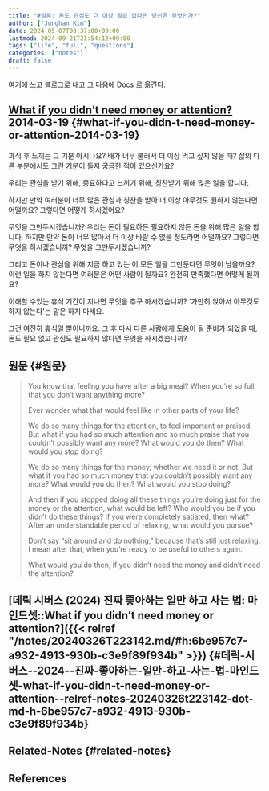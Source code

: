 ```yaml
---
title: "#질문: 돈도 관심도 더 이상 필요 없다면 당신은 무엇인가?"
author: ["Junghan Kim"]
date: 2024-05-07T08:37:00+09:00
lastmod: 2024-09-21T21:54:12+09:00
tags: ["life", "full", "questions"]
categories: ["notes"]
draft: false
---
```


<!--more-->

여기에 쓰고 블로그로 내고 그 다음에 Docs 로 옮긴다.


## [What if you didn’t need money or attention?](https://sive.rs/full) 2014-03-19 {#what-if-you-didn-t-need-money-or-attention-2014-03-19}

과식 후 느끼는 그 기분 아시나요? 배가 너무 불러서 더 이상 먹고 싶지 않을 때? 삶의 다른 부분에서도 그런 기분이 들지 궁금한 적이 있으신가요?

우리는 관심을 받기 위해, 중요하다고 느끼기 위해, 칭찬받기 위해 많은 일을 합니다.

하지만 만약 여러분이 너무 많은 관심과 칭찬을 받아 더 이상 아무것도 원하지 않는다면 어떨까요? 그렇다면 어떻게 하시겠어요?

무엇을 그만두시겠습니까? 우리는 돈이 필요하든 필요하지 않든 돈을 위해 많은 일을 합니다. 하지만 만약 돈이 너무 많아서 더 이상 바랄 수 없을 정도라면 어떨까요? 그렇다면 무엇을 하시겠습니까? 무엇을 그만두시겠습니까?

그리고 돈이나 관심을 위해 지금 하고 있는 이 모든 일을 그만둔다면 무엇이 남을까요? 이런 일을 하지 않는다면 여러분은 어떤 사람이 될까요? 완전히 만족했다면 어떻게 될까요?

이해할 수있는 휴식 기간이 지나면 무엇을 추구 하시겠습니까? '가만히 앉아서 아무것도 하지 않는다'는 말은 하지 마세요.

그건 여전히 휴식일 뿐이니까요. 그 후 다시 다른 사람에게 도움이 될 준비가 되었을 때, 돈도 필요 없고 관심도 필요하지 않다면 무엇을 하시겠습니까?


## 원문 {#원문}

> You know that feeling you have after a big meal? When you’re so full that you don’t want anything more?
>
> Ever wonder what that would feel like in other parts of your life?
>
> We do so many things for the attention, to feel important or praised. But what if you had so much attention and so much praise that you couldn’t possibly want any more? What would you do then? What would you stop doing?
>
> We do so many things for the money, whether we need it or not. But what if you had so much money that you couldn’t possibly want any more? What would you do then? What would you stop doing?
>
> And then if you stopped doing all these things you’re doing just for the money or the attention, what would be left? Who would you be if you didn’t do these things? If you were completely satiated, then what? After an understandable period of relaxing, what would you pursue?
>
> Don’t say “sit around and do nothing,” because that’s still just relaxing. I mean after that, when you’re ready to be useful to others again.
>
> What would you do then, if you didn’t need the money and didn’t need the attention?


## [데릭 시버스 (2024) 진짜 좋아하는 일만 하고 사는 법: 마인드셋::What if you didn’t need money or attention?]({{< relref "/notes/20240326T223142.md/#h:6be957c7-a932-4913-930b-c3e9f89f934b" >}}) {#데릭-시버스--2024--진짜-좋아하는-일만-하고-사는-법-마인드셋-what-if-you-didn-t-need-money-or-attention--relref-notes-20240326t223142-dot-md-h-6be957c7-a932-4913-930b-c3e9f89f934b}


## Related-Notes {#related-notes}

## References

<style>.csl-entry{text-indent: -1.5em; margin-left: 1.5em;}</style><div class="csl-bib-body">
</div>
